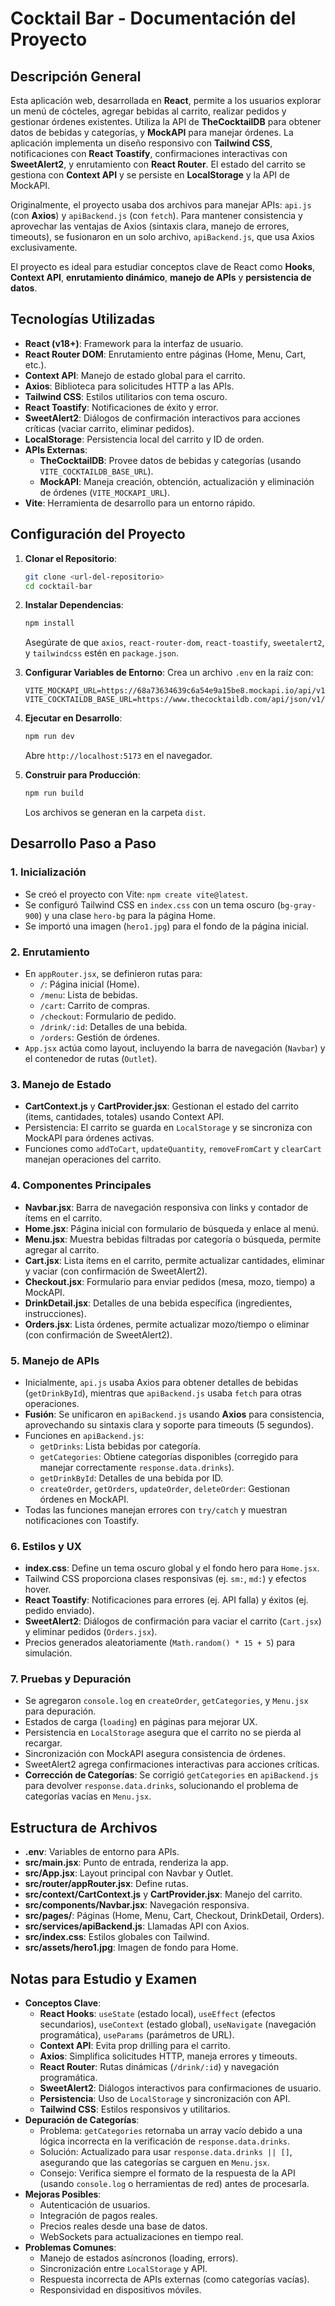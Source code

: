 # Cocktail Bar - Documentación del Proyecto

## Descripción General

Esta aplicación web, desarrollada en **React**, permite a los usuarios explorar un menú de cócteles, agregar bebidas al carrito, realizar pedidos y gestionar órdenes existentes. Utiliza la API de **TheCocktailDB** para obtener datos de bebidas y categorías, y **MockAPI** para manejar órdenes. La aplicación implementa un diseño responsivo con **Tailwind CSS**, notificaciones con **React Toastify**, confirmaciones interactivas con **SweetAlert2**, y enrutamiento con **React Router**. El estado del carrito se gestiona con **Context API** y se persiste en **LocalStorage** y la API de MockAPI.

Originalmente, el proyecto usaba dos archivos para manejar APIs: `api.js` (con **Axios**) y `apiBackend.js` (con `fetch`). Para mantener consistencia y aprovechar las ventajas de Axios (sintaxis clara, manejo de errores, timeouts), se fusionaron en un solo archivo, `apiBackend.js`, que usa Axios exclusivamente.

El proyecto es ideal para estudiar conceptos clave de React como **Hooks**, **Context API**, **enrutamiento dinámico**, **manejo de APIs** y **persistencia de datos**.

## Tecnologías Utilizadas

- **React (v18+)**: Framework para la interfaz de usuario.
- **React Router DOM**: Enrutamiento entre páginas (Home, Menu, Cart, etc.).
- **Context API**: Manejo de estado global para el carrito.
- **Axios**: Biblioteca para solicitudes HTTP a las APIs.
- **Tailwind CSS**: Estilos utilitarios con tema oscuro.
- **React Toastify**: Notificaciones de éxito y error.
- **SweetAlert2**: Diálogos de confirmación interactivos para acciones críticas (vaciar carrito, eliminar pedidos).
- **LocalStorage**: Persistencia local del carrito y ID de orden.
- **APIs Externas**:
  - **TheCocktailDB**: Provee datos de bebidas y categorías (usando `VITE_COCKTAILDB_BASE_URL`).
  - **MockAPI**: Maneja creación, obtención, actualización y eliminación de órdenes (`VITE_MOCKAPI_URL`).
- **Vite**: Herramienta de desarrollo para un entorno rápido.

## Configuración del Proyecto

1. **Clonar el Repositorio**:

   ```bash
   git clone <url-del-repositorio>
   cd cocktail-bar
   ```

2. **Instalar Dependencias**:

   ```bash
   npm install
   ```

   Asegúrate de que `axios`, `react-router-dom`, `react-toastify`, `sweetalert2`, y `tailwindcss` estén en `package.json`.

3. **Configurar Variables de Entorno**: Crea un archivo `.env` en la raíz con:

   ```
   VITE_MOCKAPI_URL=https://68a73634639c6a54e9a15be8.mockapi.io/api/v1
   VITE_COCKTAILDB_BASE_URL=https://www.thecocktaildb.com/api/json/v1/1
   ```

4. **Ejecutar en Desarrollo**:

   ```bash
   npm run dev
   ```

   Abre `http://localhost:5173` en el navegador.

5. **Construir para Producción**:

   ```bash
   npm run build
   ```

   Los archivos se generan en la carpeta `dist`.

## Desarrollo Paso a Paso

### 1. Inicialización

- Se creó el proyecto con Vite: `npm create vite@latest`.
- Se configuró Tailwind CSS en `index.css` con un tema oscuro (`bg-gray-900`) y una clase `hero-bg` para la página Home.
- Se importó una imagen (`hero1.jpg`) para el fondo de la página inicial.

### 2. Enrutamiento

- En `appRouter.jsx`, se definieron rutas para:
  - `/`: Página inicial (Home).
  - `/menu`: Lista de bebidas.
  - `/cart`: Carrito de compras.
  - `/checkout`: Formulario de pedido.
  - `/drink/:id`: Detalles de una bebida.
  - `/orders`: Gestión de órdenes.
- `App.jsx` actúa como layout, incluyendo la barra de navegación (`Navbar`) y el contenedor de rutas (`Outlet`).

### 3. Manejo de Estado

- **CartContext.js** y **CartProvider.jsx**: Gestionan el estado del carrito (items, cantidades, totales) usando Context API.
- Persistencia: El carrito se guarda en `LocalStorage` y se sincroniza con MockAPI para órdenes activas.
- Funciones como `addToCart`, `updateQuantity`, `removeFromCart` y `clearCart` manejan operaciones del carrito.

### 4. Componentes Principales

- **Navbar.jsx**: Barra de navegación responsiva con links y contador de ítems en el carrito.
- **Home.jsx**: Página inicial con formulario de búsqueda y enlace al menú.
- **Menu.jsx**: Muestra bebidas filtradas por categoría o búsqueda, permite agregar al carrito.
- **Cart.jsx**: Lista ítems en el carrito, permite actualizar cantidades, eliminar y vaciar (con confirmación de SweetAlert2).
- **Checkout.jsx**: Formulario para enviar pedidos (mesa, mozo, tiempo) a MockAPI.
- **DrinkDetail.jsx**: Detalles de una bebida específica (ingredientes, instrucciones).
- **Orders.jsx**: Lista órdenes, permite actualizar mozo/tiempo o eliminar (con confirmación de SweetAlert2).

### 5. Manejo de APIs

- Inicialmente, `api.js` usaba Axios para obtener detalles de bebidas (`getDrinkById`), mientras que `apiBackend.js` usaba `fetch` para otras operaciones.
- **Fusión**: Se unificaron en `apiBackend.js` usando **Axios** para consistencia, aprovechando su sintaxis clara y soporte para timeouts (5 segundos).
- Funciones en `apiBackend.js`:
  - `getDrinks`: Lista bebidas por categoría.
  - `getCategories`: Obtiene categorías disponibles (corregido para manejar correctamente `response.data.drinks`).
  - `getDrinkById`: Detalles de una bebida por ID.
  - `createOrder`, `getOrders`, `updateOrder`, `deleteOrder`: Gestionan órdenes en MockAPI.
- Todas las funciones manejan errores con `try/catch` y muestran notificaciones con Toastify.

### 6. Estilos y UX

- **index.css**: Define un tema oscuro global y el fondo hero para `Home.jsx`.
- Tailwind CSS proporciona clases responsivas (ej. `sm:`, `md:`) y efectos hover.
- **React Toastify**: Notificaciones para errores (ej. API falla) y éxitos (ej. pedido enviado).
- **SweetAlert2**: Diálogos de confirmación para vaciar el carrito (`Cart.jsx`) y eliminar pedidos (`Orders.jsx`).
- Precios generados aleatoriamente (`Math.random() * 15 + 5`) para simulación.

### 7. Pruebas y Depuración

- Se agregaron `console.log` en `createOrder`, `getCategories`, y `Menu.jsx` para depuración.
- Estados de carga (`loading`) en páginas para mejorar UX.
- Persistencia en `LocalStorage` asegura que el carrito no se pierda al recargar.
- Sincronización con MockAPI asegura consistencia de órdenes.
- SweetAlert2 agrega confirmaciones interactivas para acciones críticas.
- **Corrección de Categorías**: Se corrigió `getCategories` en `apiBackend.js` para devolver `response.data.drinks`, solucionando el problema de categorías vacías en `Menu.jsx`.

## Estructura de Archivos

- **.env**: Variables de entorno para APIs.
- **src/main.jsx**: Punto de entrada, renderiza la app.
- **src/App.jsx**: Layout principal con Navbar y Outlet.
- **src/router/appRouter.jsx**: Define rutas.
- **src/context/CartContext.js** y **CartProvider.jsx**: Manejo del carrito.
- **src/components/Navbar.jsx**: Navegación responsiva.
- **src/pages/**: Páginas (Home, Menu, Cart, Checkout, DrinkDetail, Orders).
- **src/services/apiBackend.js**: Llamadas API con Axios.
- **src/index.css**: Estilos globales con Tailwind.
- **src/assets/hero1.jpg**: Imagen de fondo para Home.

## Notas para Estudio y Examen

- **Conceptos Clave**:
  - **React Hooks**: `useState` (estado local), `useEffect` (efectos secundarios), `useContext` (estado global), `useNavigate` (navegación programática), `useParams` (parámetros de URL).
  - **Context API**: Evita prop drilling para el carrito.
  - **Axios**: Simplifica solicitudes HTTP, maneja errores y timeouts.
  - **React Router**: Rutas dinámicas (`/drink/:id`) y navegación programática.
  - **SweetAlert2**: Diálogos interactivos para confirmaciones de usuario.
  - **Persistencia**: Uso de `LocalStorage` y sincronización con API.
  - **Tailwind CSS**: Estilos responsivos y utilitarios.
- **Depuración de Categorías**:
  - Problema: `getCategories` retornaba un array vacío debido a una lógica incorrecta en la verificación de `response.data.drinks`.
  - Solución: Actualizado para usar `response.data.drinks || []`, asegurando que las categorías se carguen en `Menu.jsx`.
  - Consejo: Verifica siempre el formato de la respuesta de la API (usando `console.log` o herramientas de red) antes de procesarla.
- **Mejoras Posibles**:
  - Autenticación de usuarios.
  - Integración de pagos reales.
  - Precios reales desde una base de datos.
  - WebSockets para actualizaciones en tiempo real.
- **Problemas Comunes**:
  - Manejo de estados asíncronos (loading, errors).
  - Sincronización entre `LocalStorage` y API.
  - Respuesta incorrecta de APIs externas (como categorías vacías).
  - Responsividad en dispositivos móviles.
